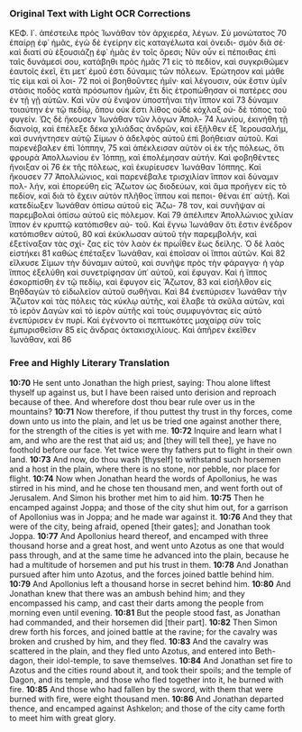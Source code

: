 ### Original Text with Light OCR Corrections

ΚΕΦ. Ι΄.
ἀπέστειλε πρὸς Ἰωνάθαν τὸν ἀρχιερέα, λέγων. Σὺ μονώτατος 70
ἐπαίρῃ ἐφ᾿ ἡμᾶς, ἐγὼ δὲ ἐγείρην εἰς καταγέλωτα καὶ ὀνειδι-
σμὸν διὰ σέ· καὶ διατί σὺ ἐξουσιάζῃ ἐφ᾿ ἡμᾶς ἐν τοῖς ὄρεσι;
Νῦν οὖν εἰ πέποιθας ἐπὶ ταῖς δυνάμεσί σου, κατάβηθι πρὸς ἡμᾶς 71
εἰς τὸ πεδίον, καὶ συγκριθῶμεν ἑαυτοῖς ἐκεῖ, ἔτι μετ᾿ ἐμοῦ ἐστι
δύναμις τῶν πόλεων. Ἐρώτησον καὶ μάθε τίς εἰμι καὶ οἱ λοι- 72
ποὶ οἱ βοηθοῦντες ἡμῖν· καὶ λέγουσιν, οὐκ ἔστιν ὑμῖν στάσις
ποδὸς κατὰ πρόσωπον ἡμῶν, ἔτι δὶς ἐτροπώθησαν οἱ πατέρες
σου ἐν τῇ γῇ αὐτῶν. Καὶ νῦν σὺ ἔνιψον ὑποστῆναι τὴν ἵππον καὶ 73
δύναμιν τοιαύτην ἐν τῷ πεδίῳ, ὅπου οὐκ ἔστι λίθος οὐδὲ κόχλαξ οὐ-
δὲ τόπος τοῦ φυγείν. Ὡς δὲ ἤκουσεν Ἰωνάθαν τῶν λόγων Ἀπολ- 74
λωνίου, ἐκινήθη τῇ διανοίᾳ, καὶ ἐπέλεξε δέκα χιλιάδας ἀνδρῶν,
καὶ ἐξῆλθεν ἐξ Ἱερουσαλήμ, καὶ συνήντησεν αὐτῷ Σίμων ὁ
ἀδελφὸς αὐτοῦ ἐπὶ βοήθειαν αὐτοῦ. Καὶ παρενέβαλεν ἐπὶ Ἰόππην, 75
καὶ ἀπέκλεισαν αὐτὸν οἱ ἐκ τῆς πόλεως, ὅτι φρουρὰ Ἀπολλωνίου
ἐν Ἰόππῃ, καὶ ἐπολέμησαν αὐτήν. Καὶ φοβηθέντες ἤνοιξαν οἱ 76
ἐκ τῆς πόλεως, καὶ ἐκυρίευσεν Ἰωνάθαν Ἰόππης. Καὶ ἤκουσεν 77
Ἀπολλώνιος, καὶ παρενέβαλε τρισχιλίαν ἵππον καὶ δύναμιν πολ-
λήν, καὶ ἐπορεύθη εἰς Ἄζωτον ὡς διοδεύων, καὶ ἅμα προῆγεν
εἰς τὸ πεδίον, καὶ διὰ τὸ ἔχειν αὐτὸν πλῆθος ἵππου καὶ πεποι-
θέναι ἐπ᾿ αὐτῇ. Καὶ κατεδίωξεν Ἰωνάθαν ὀπίσω αὐτοῦ εἰς Ἄζω- 78
τον, καὶ συνῆψαν αἱ παρεμβολαὶ ὀπίσω αὐτοῦ εἰς πόλεμον. Καὶ 79
ἀπέλιπεν Ἀπολλώνιος χιλίαν ἵππον ἐν κρυπτῷ κατόπισθεν αὐ-
τοῦ. Καὶ ἔγνω Ἰωνάθαν ὅτι ἔστιν ἐνέδρον κατόπισθεν αὐτοῦ, 80
καὶ ἐκύκλωσαν αὐτοῦ τὴν παρεμβολήν, καὶ ἐξετίναξαν τὰς σχί-
ζας εἰς τὸν λαὸν ἐκ πρωΐθεν ἕως δείλης. Ὁ δὲ λαὸς εἰστήκει 81
καθὼς ἐπέταξεν Ἰωνάθαν, καὶ ἐποῖσαν οἱ ἵπποι αὐτῶν. Καὶ 82
εἵλκυσε Σίμων τὴν δύναμιν αὐτοῦ, καὶ συνῆψε πρὸς τὴν φάραγγα·
ἡ γὰρ ἵππος ἐξελύθη καὶ συνετρίφησαν ὑπ᾿ αὐτοῦ, καὶ ἔφυγαν.
Καὶ ἡ ἵππος ἐσκορπίσθη ἐν τῷ πεδίῳ, καὶ ἔφυγον εἰς Ἄζωτον, 83
καὶ εἰσῆλθον εἰς Βηθδαγὼν τὸ εἰδωλεῖον αὐτοῦ σωθῆναι. Καὶ 84
ἐνεπύρισεν Ἰωνάθαν τὴν Ἄζωτον καὶ τὰς πόλεις τὰς κύκλῳ
αὐτῆς, καὶ ἔλαβε τὰ σκῦλα αὐτῶν, καὶ τὸ ἱερὸν Δαγὼν καὶ τὸ
ἱερὸν αὐτῆς καὶ τοὺς συμφυγόντας εἰς αὐτὸ ἐνεπύρισεν ἐν πυρί.
Καὶ ἐγένοντο οἱ πεπτωκότες μαχαίρᾳ σὺν τοῖς ἐμπυρισθεῖσιν 85
εἰς ἄνδρας ὀκτακισχιλίους. Καὶ ἀπῆρεν ἐκεῖθεν Ἰωνάθαν, καὶ 86

### Free and Highly Literary Translation

**10:70** He sent unto Jonathan the high priest, saying: Thou alone liftest thyself up against us, but I have been raised unto derision and reproach because of thee. And wherefore dost thou bear rule over us in the mountains?
**10:71** Now therefore, if thou puttest thy trust in thy forces, come down unto us into the plain, and let us be tried one against another there, for the strength of the cities is yet with me.
**10:72** Inquire and learn what I am, and who are the rest that aid us; and [they will tell thee], ye have no foothold before our face. Yet twice were thy fathers put to flight in their own land.
**10:73** And now, do thou wash [thyself] to withstand such horsemen and a host in the plain, where there is no stone, nor pebble, nor place for flight.
**10:74** Now when Jonathan heard the words of Apollonius, he was stirred in his mind, and he chose ten thousand men, and went forth out of Jerusalem. And Simon his brother met him to aid him.
**10:75** Then he encamped against Joppa; and those of the city shut him out, for a garrison of Apollonius was in Joppa; and he made war against it.
**10:76** And they that were of the city, being afraid, opened [their gates]; and Jonathan took Joppa.
**10:77** And Apollonius heard thereof, and encamped with three thousand horse and a great host, and went unto Azotus as one that would pass through, and at the same time he advanced into the plain, because he had a multitude of horsemen and put his trust in them.
**10:78** And Jonathan pursued after him unto Azotus, and the forces joined battle behind him.
**10:79** And Apollonius left a thousand horse in secret behind him.
**10:80** And Jonathan knew that there was an ambush behind him; and they encompassed his camp, and cast their darts among the people from morning even until evening.
**10:81** But the people stood fast, as Jonathan had commanded, and their horsemen did [their part].
**10:82** Then Simon drew forth his forces, and joined battle at the ravine; for the cavalry was broken and crushed by him, and they fled.
**10:83** And the cavalry was scattered in the plain, and they fled unto Azotus, and entered into Beth-dagon, their idol-temple, to save themselves.
**10:84** And Jonathan set fire to Azotus and the cities round about it, and took their spoils; and the temple of Dagon, and its temple, and those who fled together into it, he burned with fire.
**10:85** And those who had fallen by the sword, with them that were burned with fire, were eight thousand men.
**10:86** And Jonathan departed thence, and encamped against Ashkelon; and those of the city came forth to meet him with great glory.